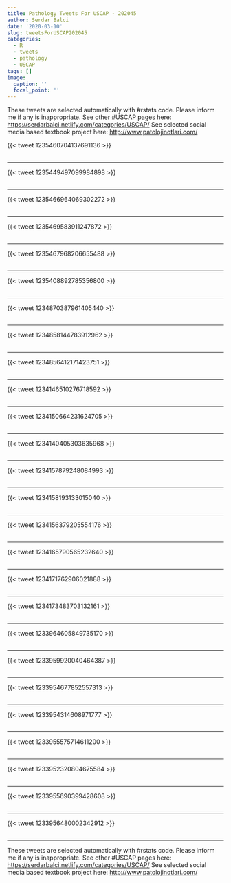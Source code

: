 ```yaml
---
title: Pathology Tweets For USCAP - 202045
author: Serdar Balci
date: '2020-03-10'
slug: tweetsForUSCAP202045
categories:
  - R
  - tweets
  - pathology
  - USCAP
tags: []
image:
  caption: ''
  focal_point: ''
---
```



These tweets are selected automatically with #rstats code. Please inform me if any is inappropriate.
See other #USCAP pages here: https://serdarbalci.netlify.com/categories/USCAP/ 
See selected social media based textbook project here: http://www.patolojinotlari.com/

{{< tweet 1235460704137691136 >}}
<br>
<br>
<hr>
{{< tweet 1235449497099984898 >}}
<br>
<br>
<hr>
{{< tweet 1235466964069302272 >}}
<br>
<br>
<hr>
{{< tweet 1235469583911247872 >}}
<br>
<br>
<hr>
{{< tweet 1235467968206655488 >}}
<br>
<br>
<hr>
{{< tweet 1235408892785356800 >}}
<br>
<br>
<hr>
{{< tweet 1234870387961405440 >}}
<br>
<br>
<hr>
{{< tweet 1234858144783912962 >}}
<br>
<br>
<hr>
{{< tweet 1234856412171423751 >}}
<br>
<br>
<hr>
{{< tweet 1234146510276718592 >}}
<br>
<br>
<hr>
{{< tweet 1234150664231624705 >}}
<br>
<br>
<hr>
{{< tweet 1234140405303635968 >}}
<br>
<br>
<hr>
{{< tweet 1234157879248084993 >}}
<br>
<br>
<hr>
{{< tweet 1234158193133015040 >}}
<br>
<br>
<hr>
{{< tweet 1234156379205554176 >}}
<br>
<br>
<hr>
{{< tweet 1234165790565232640 >}}
<br>
<br>
<hr>
{{< tweet 1234171762906021888 >}}
<br>
<br>
<hr>
{{< tweet 1234173483703132161 >}}
<br>
<br>
<hr>
{{< tweet 1233964605849735170 >}}
<br>
<br>
<hr>
{{< tweet 1233959920040464387 >}}
<br>
<br>
<hr>
{{< tweet 1233954677852557313 >}}
<br>
<br>
<hr>
{{< tweet 1233954314608971777 >}}
<br>
<br>
<hr>
{{< tweet 1233955575714611200 >}}
<br>
<br>
<hr>
{{< tweet 1233952320804675584 >}}
<br>
<br>
<hr>
{{< tweet 1233955690399428608 >}}
<br>
<br>
<hr>
{{< tweet 1233956480002342912 >}}
<br>
<br>
<hr>


These tweets are selected automatically with #rstats code. Please inform me if any is inappropriate.
See other #USCAP pages here: https://serdarbalci.netlify.com/categories/USCAP/ 
See selected social media based textbook project here: http://www.patolojinotlari.com/

